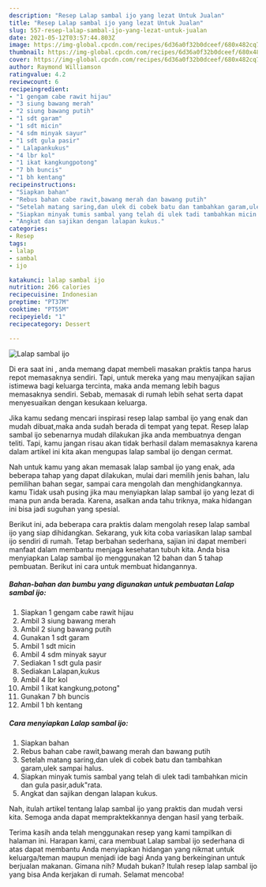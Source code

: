 ```yaml
---
description: "Resep Lalap sambal ijo yang lezat Untuk Jualan"
title: "Resep Lalap sambal ijo yang lezat Untuk Jualan"
slug: 557-resep-lalap-sambal-ijo-yang-lezat-untuk-jualan
date: 2021-05-12T03:57:44.803Z
image: https://img-global.cpcdn.com/recipes/6d36a0f32b0dceef/680x482cq70/lalap-sambal-ijo-foto-resep-utama.jpg
thumbnail: https://img-global.cpcdn.com/recipes/6d36a0f32b0dceef/680x482cq70/lalap-sambal-ijo-foto-resep-utama.jpg
cover: https://img-global.cpcdn.com/recipes/6d36a0f32b0dceef/680x482cq70/lalap-sambal-ijo-foto-resep-utama.jpg
author: Raymond Williamson
ratingvalue: 4.2
reviewcount: 6
recipeingredient:
- "1 gengam cabe rawit hijau"
- "3 siung bawang merah"
- "2 siung bawang putih"
- "1 sdt garam"
- "1 sdt micin"
- "4 sdm minyak sayur"
- "1 sdt gula pasir"
- " Lalapankukus"
- "4 lbr kol"
- "1 ikat kangkungpotong"
- "7 bh buncis"
- "1 bh kentang"
recipeinstructions:
- "Siapkan bahan"
- "Rebus bahan cabe rawit,bawang merah dan bawang putih"
- "Setelah matang saring,dan ulek di cobek batu dan tambahkan garam,ulek sampai halus."
- "Siapkan minyak tumis sambal yang telah di ulek tadi tambahkan micin dan gula pasir,aduk&#34;rata."
- "Angkat dan sajikan dengan lalapan kukus."
categories:
- Resep
tags:
- lalap
- sambal
- ijo

katakunci: lalap sambal ijo 
nutrition: 266 calories
recipecuisine: Indonesian
preptime: "PT37M"
cooktime: "PT55M"
recipeyield: "1"
recipecategory: Dessert

---
```



![Lalap sambal ijo](https://img-global.cpcdn.com/recipes/6d36a0f32b0dceef/680x482cq70/lalap-sambal-ijo-foto-resep-utama.jpg)

Di era  saat ini , anda memang dapat membeli masakan praktis tanpa harus repot memasaknya sendiri. Tapi, untuk mereka yang mau menyajikan sajian istimewa bagi keluarga tercinta, maka anda memang lebih bagus memasaknya sendiri. Sebab, memasak di rumah lebih sehat serta dapat menyesuaikan dengan kesukaan keluarga.

Jika kamu sedang mencari inspirasi resep lalap sambal ijo yang enak dan mudah dibuat,maka anda sudah berada di tempat yang tepat. Resep lalap sambal ijo  sebenarnya mudah dilakukan jika anda membuatnya dengan teliti. Tapi, kamu jangan risau akan tidak berhasil dalam memasaknya 
karena dalam artikel ini kita akan mengupas lalap sambal ijo dengan cermat.  



Nah untuk kamu yang akan memasak lalap sambal ijo yang enak, ada beberapa tahap yang dapat dilakukan, mulai dari memilih jenis bahan, lalu pemilihan bahan segar, sampai cara mengolah dan menghidangkannya. kamu Tidak usah pusing jika mau menyiapkan lalap sambal ijo yang lezat di mana pun anda berada. Karena, asalkan anda  tahu triknya, maka hidangan ini bisa jadi suguhan yang spesial.

Berikut ini, ada beberapa cara praktis  dalam mengolah resep lalap sambal ijo yang siap dihidangkan. Sekarang, yuk kita coba variasikan lalap sambal ijo sendiri di rumah. Tetap berbahan sederhana, sajian ini dapat memberi manfaat dalam membantu menjaga kesehatan tubuh kita. Anda bisa menyiapkan Lalap sambal ijo menggunakan 12 bahan dan 5 tahap pembuatan. Berikut ini cara untuk membuat hidangannya.

<!--inarticleads1-->

##### Bahan-bahan dan bumbu yang digunakan untuk pembuatan Lalap sambal ijo:

1. Siapkan 1 gengam cabe rawit hijau
1. Ambil 3 siung bawang merah
1. Ambil 2 siung bawang putih
1. Gunakan 1 sdt garam
1. Ambil 1 sdt micin
1. Ambil 4 sdm minyak sayur
1. Sediakan 1 sdt gula pasir
1. Sediakan  Lalapan,kukus
1. Ambil 4 lbr kol
1. Ambil 1 ikat kangkung,potong&#34;
1. Gunakan 7 bh buncis
1. Ambil 1 bh kentang




<!--inarticleads2-->

##### Cara menyiapkan Lalap sambal ijo:

1. Siapkan bahan
1. Rebus bahan cabe rawit,bawang merah dan bawang putih
1. Setelah matang saring,dan ulek di cobek batu dan tambahkan garam,ulek sampai halus.
1. Siapkan minyak tumis sambal yang telah di ulek tadi tambahkan micin dan gula pasir,aduk&#34;rata.
1. Angkat dan sajikan dengan lalapan kukus.




Nah, itulah artikel tentang  lalap sambal ijo  yang praktis dan mudah versi kita. Semoga anda dapat mempraktekkannya dengan hasil yang terbaik. 

Terima kasih anda telah menggunakan resep yang kami tampilkan di halaman ini. Harapan kami, cara membuat  Lalap sambal ijo sederhana di atas dapat membantu Anda menyiapkan hidangan yang nikmat untuk keluarga/teman maupun menjadi ide bagi Anda yang berkeinginan untuk berjualan makanan. Gimana nih? Mudah bukan? Itulah resep lalap sambal ijo yang bisa Anda kerjakan di rumah. Selamat mencoba!

